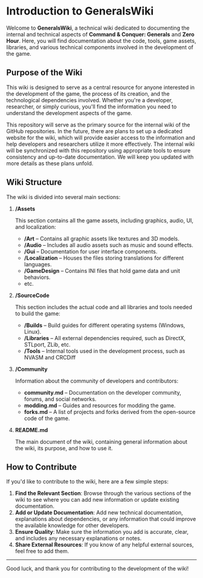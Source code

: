 # Introduction to GeneralsWiki

Welcome to **GeneralsWiki**, a technical wiki dedicated to documenting the internal and technical aspects of **Command &
Conquer: Generals** and **Zero Hour**. Here, you will find documentation about the code, tools, game assets, libraries,
and various technical components involved in the development of the game.

## Purpose of the Wiki

This wiki is designed to serve as a central resource for anyone interested in the development of the game, the process
of its creation, and the technological dependencies involved. Whether you're a developer, researcher, or simply curious,
you'll find the information you need to understand the development aspects of the game.

This repository will serve as the primary source for the internal wiki of the GitHub repositories. In the future, there
are plans to set up a dedicated website for the wiki, which will provide easier access to the information and help
developers and researchers utilize it more effectively. The internal wiki will be synchronized with this repository
using appropriate tools to ensure consistency and up-to-date documentation. We will keep you updated with more details
as these plans unfold.

## Wiki Structure

The wiki is divided into several main sections:

1. **/Assets**

   This section contains all the game assets, including graphics, audio, UI, and localization:

    - **/Art** – Contains all graphic assets like textures and 3D models.
    - **/Audio** – Includes all audio assets such as music and sound effects.
    - **/Gui** – Documentation for user interface components.
    - **/Localization** – Houses the files storing translations for different languages.
    - **/GameDesign** – Contains INI files that hold game data and unit behaviors.
    - etc.

2. **/SourceCode**

   This section includes the actual code and all libraries and tools needed to build the game:

    - **/Builds** – Build guides for different operating systems (Windows, Linux).
    - **/Libraries** – All external dependencies required, such as DirectX, STLport, ZLib, etc.
    - **/Tools** – Internal tools used in the development process, such as NVASM and CRCDiff

3. **/Community**

   Information about the community of developers and contributors:

    - **community.md** – Documentation on the developer community, forums, and social networks.
    - **modding.md** – Guides and resources for modding the game.
    - **forks.md** – A list of projects and forks derived from the open-source code of the game.

4. **README.md**

   The main document of the wiki, containing general information about the wiki, its purpose, and how to use it.

## How to Contribute

If you'd like to contribute to the wiki, here are a few simple steps:

1. **Find the Relevant Section**: Browse through the various sections of the wiki to see where you can add new
   information or update existing documentation.
2. **Add or Update Documentation**: Add new technical documentation, explanations about dependencies, or any information
   that could improve the available knowledge for other developers.
3. **Ensure Quality**: Make sure the information you add is accurate, clear, and includes any necessary explanations or
   notes.
4. **Share External Resources**: If you know of any helpful external sources, feel free to add them.

---

Good luck, and thank you for contributing to the development of the wiki!
